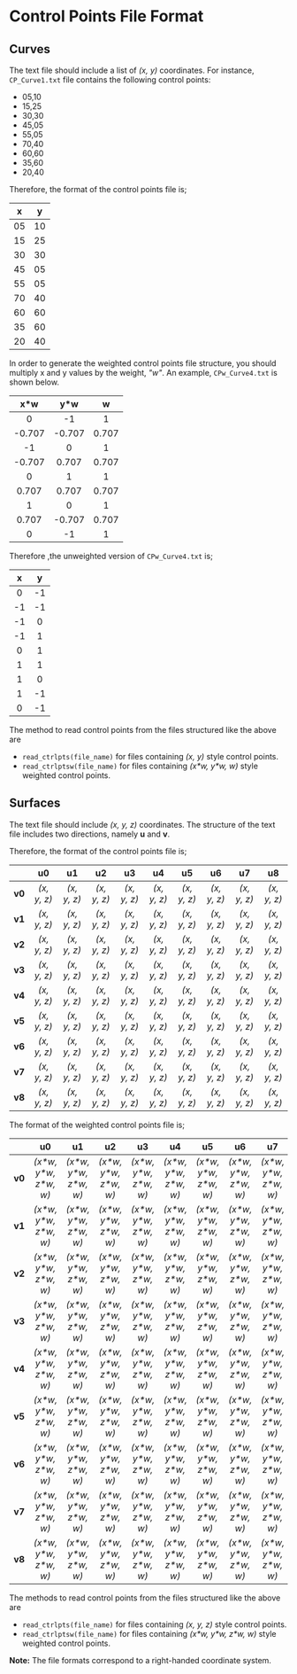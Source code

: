 # Control Points File Format

## Curves

The text file should include a list of _(x, y)_ coordinates. For instance, `CP_Curve1.txt` file contains the following control points:

* 05,10
* 15,25
* 30,30
* 45,05
* 55,05
* 70,40
* 60,60
* 35,60
* 20,40

Therefore, the format of the control points file is;

| x  | y  |
| :---: | :---: |
| 05 | 10 |
| 15 | 25 |
| 30 | 30 |
| 45 | 05 |
| 55 | 05 |
| 70 | 40 |
| 60 | 60 |
| 35 | 60 |
| 20 | 40 |

In order to generate the weighted control points file structure, you should multiply x and y values by the weight, _"w"_. An example, `CPw_Curve4.txt` is shown below.

| x\*w | y\*w | w |
| :---: | :---: | :---: |
| 0 | -1 | 1 |
| -0.707 | -0.707 | 0.707 |
| -1 | 0 | 1 |
| -0.707 | 0.707 | 0.707 |
| 0 | 1 | 1 |
| 0.707 | 0.707 | 0.707 |
| 1 | 0 | 1 |
| 0.707 | -0.707 | 0.707 |
| 0 | -1 | 1| 

Therefore ,the unweighted version of `CPw_Curve4.txt` is;

| x  | y  |
| :---: | :---: |
| 0 | -1 |
| -1 | -1 |
| -1 | 0 |
| -1 | 1 |
| 0 | 1 |
| 1 | 1 |
| 1 | 0 |
| 1 | -1 |
| 0 | -1 |

The method to read control points from the files structured like the above are

* `read_ctrlpts(file_name)` for files containing _(x, y)_ style control points.
* `read_ctrlptsw(file_name)` for files containing _(x\*w, y\*w, w)_ style weighted control points.

## Surfaces

The text file should include _(x, y, z)_ coordinates. The structure of the text file includes two directions, namely **u** and **v**.

Therefore, the format of the control points file is;

| | u0 | u1 | u2 | u3 | u4 | u5 | u6 | u7 | u8 |
| :---: | :---: | :---: | :---: | :---: | :---: | :---: | :---: | :---: | :---: |
| **v0** | _(x, y, z)_ | _(x, y, z)_ | _(x, y, z)_ | _(x, y, z)_ | _(x, y, z)_ | _(x, y, z)_ | _(x, y, z)_ | _(x, y, z)_ | _(x, y, z)_ |
| **v1** | _(x, y, z)_ | _(x, y, z)_ | _(x, y, z)_ | _(x, y, z)_ | _(x, y, z)_ | _(x, y, z)_ | _(x, y, z)_ | _(x, y, z)_ | _(x, y, z)_ |
| **v2** | _(x, y, z)_ | _(x, y, z)_ | _(x, y, z)_ | _(x, y, z)_ | _(x, y, z)_ | _(x, y, z)_ | _(x, y, z)_ | _(x, y, z)_ | _(x, y, z)_ |
| **v3** | _(x, y, z)_ | _(x, y, z)_ | _(x, y, z)_ | _(x, y, z)_ | _(x, y, z)_ | _(x, y, z)_ | _(x, y, z)_ | _(x, y, z)_ | _(x, y, z)_ |
| **v4** | _(x, y, z)_ | _(x, y, z)_ | _(x, y, z)_ | _(x, y, z)_ | _(x, y, z)_ | _(x, y, z)_ | _(x, y, z)_ | _(x, y, z)_ | _(x, y, z)_ |
| **v5** | _(x, y, z)_ | _(x, y, z)_ | _(x, y, z)_ | _(x, y, z)_ | _(x, y, z)_ | _(x, y, z)_ | _(x, y, z)_ | _(x, y, z)_ | _(x, y, z)_ |
| **v6** | _(x, y, z)_ | _(x, y, z)_ | _(x, y, z)_ | _(x, y, z)_ | _(x, y, z)_ | _(x, y, z)_ | _(x, y, z)_ | _(x, y, z)_ | _(x, y, z)_ |
| **v7** | _(x, y, z)_ | _(x, y, z)_ | _(x, y, z)_ | _(x, y, z)_ | _(x, y, z)_ | _(x, y, z)_ | _(x, y, z)_ | _(x, y, z)_ | _(x, y, z)_ |
| **v8** | _(x, y, z)_ | _(x, y, z)_ | _(x, y, z)_ | _(x, y, z)_ | _(x, y, z)_ | _(x, y, z)_ | _(x, y, z)_ | _(x, y, z)_ | _(x, y, z)_ |

The format of the weighted control points file is;

| | u0 | u1 | u2 | u3 | u4 | u5 | u6 | u7 | u8 |
| :---: | :---: | :---: | :---: | :---: | :---: | :---: | :---: | :---: | :---: |
| **v0** | _(x\*w, y\*w, z\*w, w)_ | _(x\*w, y\*w, z\*w, w)_ | _(x\*w, y\*w, z\*w, w)_ | _(x\*w, y\*w, z\*w, w)_ | _(x\*w, y\*w, z\*w, w)_ | _(x\*w, y\*w, z\*w, w)_ | _(x\*w, y\*w, z\*w, w)_ | _(x\*w, y\*w, z\*w, w)_ | _(x\*w, y\*w, z\*w, w)_ |
| **v1** | _(x\*w, y\*w, z\*w, w)_ | _(x\*w, y\*w, z\*w, w)_ | _(x\*w, y\*w, z\*w, w)_ | _(x\*w, y\*w, z\*w, w)_ | _(x\*w, y\*w, z\*w, w)_ | _(x\*w, y\*w, z\*w, w)_ | _(x\*w, y\*w, z\*w, w)_ | _(x\*w, y\*w, z\*w, w)_ | _(x\*w, y\*w, z\*w, w)_ |
| **v2** | _(x\*w, y\*w, z\*w, w)_ | _(x\*w, y\*w, z\*w, w)_ | _(x\*w, y\*w, z\*w, w)_ | _(x\*w, y\*w, z\*w, w)_ | _(x\*w, y\*w, z\*w, w)_ | _(x\*w, y\*w, z\*w, w)_ | _(x\*w, y\*w, z\*w, w)_ | _(x\*w, y\*w, z\*w, w)_ | _(x\*w, y\*w, z\*w, w)_ |
| **v3** | _(x\*w, y\*w, z\*w, w)_ | _(x\*w, y\*w, z\*w, w)_ | _(x\*w, y\*w, z\*w, w)_ | _(x\*w, y\*w, z\*w, w)_ | _(x\*w, y\*w, z\*w, w)_ | _(x\*w, y\*w, z\*w, w)_ | _(x\*w, y\*w, z\*w, w)_ | _(x\*w, y\*w, z\*w, w)_ | _(x\*w, y\*w, z\*w, w)_ |
| **v4** | _(x\*w, y\*w, z\*w, w)_ | _(x\*w, y\*w, z\*w, w)_ | _(x\*w, y\*w, z\*w, w)_ | _(x\*w, y\*w, z\*w, w)_ | _(x\*w, y\*w, z\*w, w)_ | _(x\*w, y\*w, z\*w, w)_ | _(x\*w, y\*w, z\*w, w)_ | _(x\*w, y\*w, z\*w, w)_ | _(x\*w, y\*w, z\*w, w)_ |
| **v5** | _(x\*w, y\*w, z\*w, w)_ | _(x\*w, y\*w, z\*w, w)_ | _(x\*w, y\*w, z\*w, w)_ | _(x\*w, y\*w, z\*w, w)_ | _(x\*w, y\*w, z\*w, w)_ | _(x\*w, y\*w, z\*w, w)_ | _(x\*w, y\*w, z\*w, w)_ | _(x\*w, y\*w, z\*w, w)_ | _(x\*w, y\*w, z\*w, w)_ |
| **v6** | _(x\*w, y\*w, z\*w, w)_ | _(x\*w, y\*w, z\*w, w)_ | _(x\*w, y\*w, z\*w, w)_ | _(x\*w, y\*w, z\*w, w)_ | _(x\*w, y\*w, z\*w, w)_ | _(x\*w, y\*w, z\*w, w)_ | _(x\*w, y\*w, z\*w, w)_ | _(x\*w, y\*w, z\*w, w)_ | _(x\*w, y\*w, z\*w, w)_ |
| **v7** | _(x\*w, y\*w, z\*w, w)_ | _(x\*w, y\*w, z\*w, w)_ | _(x\*w, y\*w, z\*w, w)_ | _(x\*w, y\*w, z\*w, w)_ | _(x\*w, y\*w, z\*w, w)_ | _(x\*w, y\*w, z\*w, w)_ | _(x\*w, y\*w, z\*w, w)_ | _(x\*w, y\*w, z\*w, w)_ | _(x\*w, y\*w, z\*w, w)_ |
| **v8** | _(x\*w, y\*w, z\*w, w)_ | _(x\*w, y\*w, z\*w, w)_ | _(x\*w, y\*w, z\*w, w)_ | _(x\*w, y\*w, z\*w, w)_ | _(x\*w, y\*w, z\*w, w)_ | _(x\*w, y\*w, z\*w, w)_ | _(x\*w, y\*w, z\*w, w)_ | _(x\*w, y\*w, z\*w, w)_ | _(x\*w, y\*w, z\*w, w)_ |

The methods to read control points from the files structured like the above are

* `read_ctrlpts(file_name)` for files containing _(x, y, z)_ style control points.
* `read_ctrlptsw(file_name)` for files containing _(x\*w, y\*w, z\*w, w)_ style weighted control points.

**Note:** The file formats correspond to a right-handed coordinate system.
